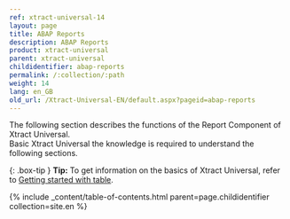 ```yaml
---
ref: xtract-universal-14
layout: page
title: ABAP Reports
description: ABAP Reports
product: xtract-universal
parent: xtract-universal
childidentifier: abap-reports
permalink: /:collection/:path
weight: 14
lang: en_GB
old_url: /Xtract-Universal-EN/default.aspx?pageid=abap-reports
---
```


The following section describes the functions of the Report Component of Xtract Universal. <br>
Basic Xtract Universal the knowledge is required to understand the following sections. <br>

{: .box-tip }
**Tip:** To get information on the basics of Xtract Universal, refer to [Getting started with table](./getting-started-table). <br>

{% include _content/table-of-contents.html parent=page.childidentifier collection=site.en %}

